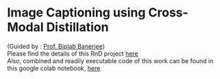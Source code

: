 # Image Captioning using Cross-Modal Distillation
(Guided by : [Prof. Biplab Banerjee](https://biplab-banerjee.github.io/))  
Please find the details of this RnD project [here](https://docs.google.com/presentation/d/1TqNdVnbBjl4d8xi3iSYIq_Fz_4lt2XWmnttrj3IkCsY/edit?usp=sharing)  
Also, combined and readily executable code of this work can be found in this google colab notebook, [here](https://colab.research.google.com/drive/13w85KElQL6zbSdTxfKafDi9hQYRuVacT?usp=sharing)

